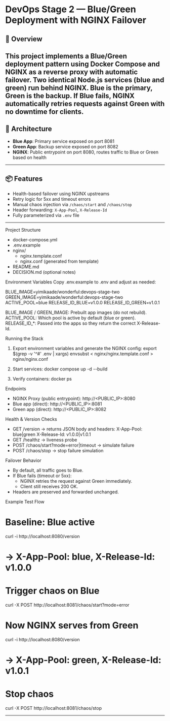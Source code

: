 # DevOps Stage 2 — Blue/Green Deployment with NGINX Failover

## 🚀 Overview
This project implements a Blue/Green deployment pattern using Docker Compose and NGINX as a reverse proxy with automatic failover. Two identical Node.js services (blue and green) run behind NGINX. Blue is the primary, Green is the backup. If Blue fails, NGINX automatically retries requests against Green with no downtime for clients.
--

## 🧱 Architecture

- **Blue App**: Primary service exposed on port 8081
- **Green App**: Backup service exposed on port 8082
- **NGINX**: Public entrypoint on port 8080, routes traffic to Blue or Green based on health

---

## 📦 Features

- Health-based failover using NGINX upstreams
- Retry logic for 5xx and timeout errors
- Manual chaos injection via `/chaos/start` and `/chaos/stop`
- Header forwarding: `X-App-Pool`, `X-Release-Id`
- Fully parameterized via `.env` file

---
Project Structure
- docker-compose.yml
- .env.example
- nginx/
  - nginx.template.conf
  - nginx.conf (generated from template)
- README.md
- DECISION.md (optional notes)

Environment Variables
Copy .env.example to .env and adjust as needed:

BLUE_IMAGE=yimikaade/wonderful:devops-stage-two
GREEN_IMAGE=yimikaade/wonderful:devops-stage-two
ACTIVE_POOL=blue
RELEASE_ID_BLUE=v1.0.0
RELEASE_ID_GREEN=v1.0.1

BLUE_IMAGE / GREEN_IMAGE: Prebuilt app images (do not rebuild).
ACTIVE_POOL: Which pool is active by default (blue or green).
RELEASE_ID_*: Passed into the apps so they return the correct X-Release-Id.

Running the Stack
1. Export environment variables and generate the NGINX config:
   export $(grep -v '^#' .env | xargs)
   envsubst < nginx/nginx.template.conf > nginx/nginx.conf

2. Start services:
   docker compose up -d --build

3. Verify containers:
   docker ps

Endpoints
- NGINX Proxy (public entrypoint): http://<PUBLIC_IP>:8080
- Blue app (direct): http://<PUBLIC_IP>:8081
- Green app (direct): http://<PUBLIC_IP>:8082

Health & Version Checks
- GET /version → returns JSON body and headers:
  X-App-Pool: blue|green
  X-Release-Id: v1.0.0|v1.0.1
- GET /healthz → liveness probe
- POST /chaos/start?mode=error|timeout → simulate failure
- POST /chaos/stop → stop failure simulation

Failover Behavior
- By default, all traffic goes to Blue.
- If Blue fails (timeout or 5xx):
  - NGINX retries the request against Green immediately.
  - Client still receives 200 OK.
- Headers are preserved and forwarded unchanged.

Example Test Flow
# Baseline: Blue active
curl -i http://localhost:8080/version
# → X-App-Pool: blue, X-Release-Id: v1.0.0

# Trigger chaos on Blue
curl -X POST http://localhost:8081/chaos/start?mode=error

# Now NGINX serves from Green
curl -i http://localhost:8080/version
# → X-App-Pool: green, X-Release-Id: v1.0.1

# Stop chaos
curl -X POST http://localhost:8081/chaos/stop

--------------------------------------------------
